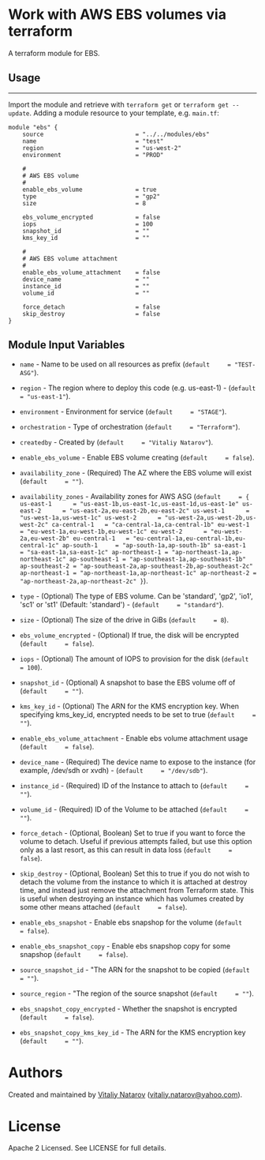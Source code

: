 # Work with AWS EBS volumes via terraform

A terraform module for EBS.

## Usage
--------

Import the module and retrieve with ```terraform get``` or ```terraform get --update```. Adding a module resource to your template, e.g. `main.tf`:

```
module "ebs" {
    source                          = "../../modules/ebs"
    name                            = "test"
    region                          = "us-west-2"
    environment                     = "PROD"
                                    
    #
    # AWS EBS volume
    #
    enable_ebs_volume               = true
    type                            = "gp2"
    size                            = 8
    
    ebs_volume_encrypted            = false
    iops                            = 100
    snapshot_id                     = ""
    kms_key_id                      = ""

    #
    # AWS EBS volume attachment
    #
    enable_ebs_volume_attachment    = false
    device_name                     = ""
    instance_id                     = ""
    volume_id                       = ""
    
    force_detach                    = false
    skip_destroy                    = false
}
```

Module Input Variables
----------------------
- `name` - Name to be used on all resources as prefix (`default     = "TEST-ASG"`).
- `region` - The region where to deploy this code (e.g. us-east-1) - (`default     = "us-east-1"`).
- `environment` - Environment for service (`default     = "STAGE"`).
- `orchestration` - Type of orchestration (`default     = "Terraform"`).
- `createdby` - Created by (`default     = "Vitaliy Natarov"`).
- `enable_ebs_volume` - Enable EBS volume creating (`default     = false`).
- `availability_zone` - (Required) The AZ where the EBS volume will exist (`default     = ""`).
- `availability_zones` - Availability zones for AWS ASG (`default     = {
        us-east-1      = "us-east-1b,us-east-1c,us-east-1d,us-east-1e"
        us-east-2      = "us-east-2a,eu-east-2b,eu-east-2c"
        us-west-1      = "us-west-1a,us-west-1c"
        us-west-2      = "us-west-2a,us-west-2b,us-west-2c"
        ca-central-1   = "ca-central-1a,ca-central-1b"
        eu-west-1      = "eu-west-1a,eu-west-1b,eu-west-1c"
        eu-west-2      = "eu-west-2a,eu-west-2b"
        eu-central-1   = "eu-central-1a,eu-central-1b,eu-central-1c"
        ap-south-1     = "ap-south-1a,ap-south-1b"
        sa-east-1      = "sa-east-1a,sa-east-1c"
        ap-northeast-1 = "ap-northeast-1a,ap-northeast-1c"
        ap-southeast-1 = "ap-southeast-1a,ap-southeast-1b"
        ap-southeast-2 = "ap-southeast-2a,ap-southeast-2b,ap-southeast-2c"
        ap-northeast-1 = "ap-northeast-1a,ap-northeast-1c"
        ap-northeast-2 = "ap-northeast-2a,ap-northeast-2c"
    }`).

- `type` - (Optional) The type of EBS volume. Can be 'standard', 'gp2', 'io1', 'sc1' or 'st1' (Default: 'standard') - (`default     = "standard"`).
- `size` - (Optional) The size of the drive in GiBs (`default     = 8`).
- `ebs_volume_encrypted` - (Optional) If true, the disk will be encrypted (`default     = false`).
- `iops` - (Optional) The amount of IOPS to provision for the disk (`default     = 100`).
- `snapshot_id` - (Optional) A snapshot to base the EBS volume off of (`default     = ""`).
- `kms_key_id` - (Optional) The ARN for the KMS encryption key. When specifying kms_key_id, encrypted needs to be set to true (`default     = ""`).
- `enable_ebs_volume_attachment` - Enable ebs volume attachment usage (`default     = false`).
- `device_name` - (Required) The device name to expose to the instance (for example, /dev/sdh or xvdh) - (`default     = "/dev/sdb"`).
- `instance_id` - (Required) ID of the Instance to attach to (`default     = ""`).
- `volume_id` - (Required) ID of the Volume to be attached (`default     = ""`).
- `force_detach` - (Optional, Boolean) Set to true if you want to force the volume to detach. Useful if previous attempts failed, but use this option only as a last resort, as this can result in data loss (`default     = false`).
- `skip_destroy` - (Optional, Boolean) Set this to true if you do not wish to detach the volume from the instance to which it is attached at destroy time, and instead just remove the attachment from Terraform state. This is useful when destroying an instance which has volumes created by some other means attached (`default     = false`).
- `enable_ebs_snapshot` - Enable ebs snapshop for the volume (`default     = false`).
- `enable_ebs_snapshot_copy` - Enable ebs snapshop copy for some snapshop (`default     = false`).
- `source_snapshot_id` - "The ARN for the snapshot to be copied (`default     = ""`).
- `source_region` - "The region of the source snapshot (`default     = ""`).
- `ebs_snapshot_copy_encrypted` - Whether the snapshot is encrypted (`default     = false`).
- `ebs_snapshot_copy_kms_key_id` - The ARN for the KMS encryption key (`default     = ""`).

Authors
=======

Created and maintained by [Vitaliy Natarov](https://github.com/SebastianUA)
(vitaliy.natarov@yahoo.com).

License
=======

Apache 2 Licensed. See LICENSE for full details.
